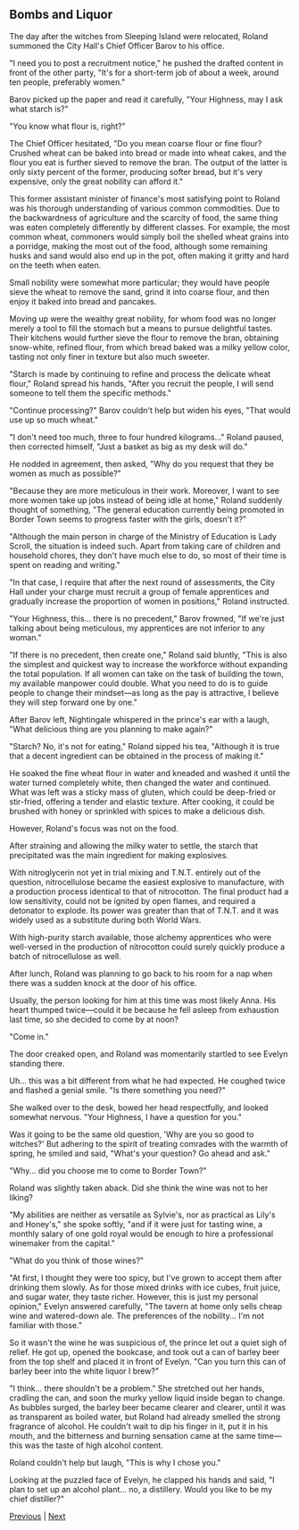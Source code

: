 ## Bombs and Liquor
The day after the witches from Sleeping Island were relocated, Roland summoned the City Hall's Chief Officer Barov to his office.



"I need you to post a recruitment notice," he pushed the drafted content in front of the other party, "It's for a short-term job of about a week, around ten people, preferably women."



Barov picked up the paper and read it carefully, "Your Highness, may I ask what starch is?"



"You know what flour is, right?"



The Chief Officer hesitated, "Do you mean coarse flour or fine flour? Crushed wheat can be baked into bread or made into wheat cakes, and the flour you eat is further sieved to remove the bran. The output of the latter is only sixty percent of the former, producing softer bread, but it's very expensive, only the great nobility can afford it."



This former assistant minister of finance's most satisfying point to Roland was his thorough understanding of various common commodities. Due to the backwardness of agriculture and the scarcity of food, the same thing was eaten completely differently by different classes. For example, the most common wheat, commoners would simply boil the shelled wheat grains into a porridge, making the most out of the food, although some remaining husks and sand would also end up in the pot, often making it gritty and hard on the teeth when eaten.



Small nobility were somewhat more particular; they would have people sieve the wheat to remove the sand, grind it into coarse flour, and then enjoy it baked into bread and pancakes.



Moving up were the wealthy great nobility, for whom food was no longer merely a tool to fill the stomach but a means to pursue delightful tastes. Their kitchens would further sieve the flour to remove the bran, obtaining snow-white, refined flour, from which bread baked was a milky yellow color, tasting not only finer in texture but also much sweeter.



"Starch is made by continuing to refine and process the delicate wheat flour," Roland spread his hands, "After you recruit the people, I will send someone to tell them the specific methods."



"Continue processing?" Barov couldn't help but widen his eyes, "That would use up so much wheat."

"I don't need too much, three to four hundred kilograms..." Roland paused, then corrected himself, "Just a basket as big as my desk will do."

He nodded in agreement, then asked, "Why do you request that they be women as much as possible?"

"Because they are more meticulous in their work. Moreover, I want to see more women take up jobs instead of being idle at home," Roland suddenly thought of something, "The general education currently being promoted in Border Town seems to progress faster with the girls, doesn't it?"

"Although the main person in charge of the Ministry of Education is Lady Scroll, the situation is indeed such. Apart from taking care of children and household chores, they don't have much else to do, so most of their time is spent on reading and writing."

"In that case, I require that after the next round of assessments, the City Hall under your charge must recruit a group of female apprentices and gradually increase the proportion of women in positions," Roland instructed.

"Your Highness, this... there is no precedent," Barov frowned, "If we're just talking about being meticulous, my apprentices are not inferior to any woman."

"If there is no precedent, then create one," Roland said bluntly, "This is also the simplest and quickest way to increase the workforce without expanding the total population. If all women can take on the task of building the town, my available manpower could double. What you need to do is to guide people to change their mindset—as long as the pay is attractive, I believe they will step forward one by one."

After Barov left, Nightingale whispered in the prince's ear with a laugh, "What delicious thing are you planning to make again?"



"Starch? No, it's not for eating," Roland sipped his tea, "Although it is true that a decent ingredient can be obtained in the process of making it."



He soaked the fine wheat flour in water and kneaded and washed it until the water turned completely white, then changed the water and continued. What was left was a sticky mass of gluten, which could be deep-fried or stir-fried, offering a tender and elastic texture. After cooking, it could be brushed with honey or sprinkled with spices to make a delicious dish.



However, Roland's focus was not on the food.



After straining and allowing the milky water to settle, the starch that precipitated was the main ingredient for making explosives.



With nitroglycerin not yet in trial mixing and T.N.T. entirely out of the question, nitrocellulose became the easiest explosive to manufacture, with a production process identical to that of nitrocotton. The final product had a low sensitivity, could not be ignited by open flames, and required a detonator to explode. Its power was greater than that of T.N.T. and it was widely used as a substitute during both World Wars.



With high-purity starch available, those alchemy apprentices who were well-versed in the production of nitrocotton could surely quickly produce a batch of nitrocellulose as well.



After lunch, Roland was planning to go back to his room for a nap when there was a sudden knock at the door of his office.



Usually, the person looking for him at this time was most likely Anna. His heart thumped twice—could it be because he fell asleep from exhaustion last time, so she decided to come by at noon?



"Come in."



The door creaked open, and Roland was momentarily startled to see Evelyn standing there.

Uh... this was a bit different from what he had expected. He coughed twice and flashed a genial smile. "Is there something you need?"

She walked over to the desk, bowed her head respectfully, and looked somewhat nervous. "Your Highness, I have a question for you."

Was it going to be the same old question, 'Why are you so good to witches?' But adhering to the spirit of treating comrades with the warmth of spring, he smiled and said, "What's your question? Go ahead and ask."

"Why... did you choose me to come to Border Town?"

Roland was slightly taken aback. Did she think the wine was not to her liking?

"My abilities are neither as versatile as Sylvie's, nor as practical as Lily's and Honey's," she spoke softly, "and if it were just for tasting wine, a monthly salary of one gold royal would be enough to hire a professional winemaker from the capital."

"What do you think of those wines?"

"At first, I thought they were too spicy, but I've grown to accept them after drinking them slowly. As for those mixed drinks with ice cubes, fruit juice, and sugar water, they taste richer. However, this is just my personal opinion," Evelyn answered carefully, "The tavern at home only sells cheap wine and watered-down ale. The preferences of the nobility... I'm not familiar with those."



So it wasn't the wine he was suspicious of, the prince let out a quiet sigh of relief. He got up, opened the bookcase, and took out a can of barley beer from the top shelf and placed it in front of Evelyn. "Can you turn this can of barley beer into the white liquor I brew?"



"I think... there shouldn't be a problem." She stretched out her hands, cradling the can, and soon the murky yellow liquid inside began to change. As bubbles surged, the barley beer became clearer and clearer, until it was as transparent as boiled water, but Roland had already smelled the strong fragrance of alcohol. He couldn't wait to dip his finger in it, put it in his mouth, and the bitterness and burning sensation came at the same time—this was the taste of high alcohol content.



Roland couldn't help but laugh, "This is why I chose you."



Looking at the puzzled face of Evelyn, he clapped his hands and said, "I plan to set up an alcohol plant... no, a distillery. Would you like to be my chief distiller?"





[Previous](CH0300.md) | [Next](CH0302.md)
